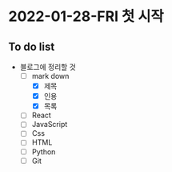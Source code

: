 <!-- 완료 했으면 대괄호 안에 x 넣기 -->
# 2022-01-28-FRI 첫 시작
## To do list 
  + 블로그에 정리할 것
    - [ ] mark down 
      - [x] 제목
      - [x] 인용
      - [x] 목록

    - [ ] React
    - [ ] JavaScript
    - [ ] Css
    - [ ] HTML
    - [ ] Python
    - [ ] Git